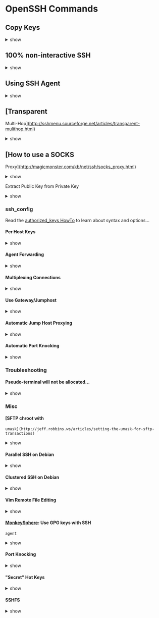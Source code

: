 # OpenSSH Commands


## Copy Keys

<details><summary>show</summary>
<p>

    ssh-copy-id [-i keyfile] [email protected]


</p>
</details>

## 100% non-interactive SSH

<details><summary>show</summary>
<p>


    ssh -i my_priv_key -o UserKnownHostsFile=/dev/null -o StrictHostKeyChecking=no 
    -o PreferredAuthentications=publickey [email protected] -n "/bin/ls"

</p>
</details>

## Using SSH Agent

<details><summary>show</summary>
<p>


    eval $(ssh-agent)       # Start agent on demand

    ssh-add -l                      # List keys
    ssh-add                         # Add default key
    ssh-add ~/.ssh/id_rsa           # Add specific key
    ssh-add -t 3600 ~/.ssh/id_rsa   # Add with timeout
    ssh-add -D                      # Drop keys

    ssh -A ...          # Enforce agent forwarding

</p>
</details>


## [Transparent
Multi-Hop](http://sshmenu.sourceforge.net/articles/transparent-mulithop.html)

<details><summary>show</summary>
<p>


    ssh host1 -A -t host2 -A -t host3 ...

</p>
</details>

## [How to use a SOCKS
Proxy](http://magicmonster.com/kb/net/ssh/socks_proxy.html)

<details><summary>show</summary>
<p>


On the client start proxy by

    ssh -D <port> <remote host>

</p>
</details>

Extract Public Key from Private Key

<details><summary>show</summary>
<p>

Use ssh-keygen

    ssh-keygen -y -f ~/.ssh/id_rsa > ~/.ssh/id_rsa.pub

</p>
</details>

### ssh\_config


Read the [authorized\_keys
HowTo](http://www.eng.cam.ac.uk/help/jpmg/ssh/authorized_keys_howto.html)
to learn about syntax and options...

#### Per Host Keys

<details><summary>show</summary>
<p>

    Host example.com
    IdentityFile ~/.ssh/example.com_id_rsa

</p>
</details>

#### Agent Forwarding

<details><summary>show</summary>
<p>

[Agent
Forwarding](http://www.unixwiz.net/techtips/ssh-agent-forwarding.html)
explained with pictures! Configured in /etc/ssh\_config with

    Host *
    ForwardAgent yes


</p>
</details>

#### Multiplexing Connections

<details><summary>show</summary>
<p>


This is done using a "ControlMaster". This means the first SSH sessions
connection will be used for all following ones saving you the connection
overhead. **Note:** when you kill the first connection, all connections
will die! Also the first connection won't terminate even if you request
it to.

Create \~/.ssh/tmp before using below snippet

    ControlMaster auto
    ControlPath /home/<user name>/.ssh/tmp/%h_%p_%r

If you are using such an SSH configuration and want a real new
connection add "-S" to the ssh invocation.

</p>
</details>

#### Use Gateway/Jumphost

<details><summary>show</summary>
<p>


You can configure jumphosts using ProxyCommand and netcat:

    Host unreachable_host
      ProxyCommand ssh -e none gateway_host exec nc %h %p

</p>
</details>

#### Automatic Jump Host Proxying

<details><summary>show</summary>
<p>

    Host <your jump host>
      ForwardAgent yes
      Hostname <your jump host>
      User <your user name on jump host>

    # Note the server list can have wild cards, e.g. "webserver-* database*"
    Host <server list>
      ForwardAgent yes
      User <your user name on all these hosts>
      ProxyCommand ssh -q <your jump host> nc -q0 %h 22

</p>
</details>

#### Automatic Port Knocking

<details><summary>show</summary>
<p>


    Host myserver
       User myuser
       Host myserver.com
       ProxyCommand bash -c '/usr/bin/knock %h 1000 2000 3000 4000; sleep 1; exec /bin/nc %h %p'

</p>
</details>

### Troubleshooting


#### Pseudo-terminal will not be allocated...

<details><summary>show</summary>
<p>


This happens when piping shell commands through SSH. Try adding "-T" or
"-t -t" when doing sudo.

</p>
</details>

### Misc


#### [SFTP chroot with
    umask](http://jeff.robbins.ws/articles/setting-the-umask-for-sftp-transactions)

<details><summary>show</summary>
<p>

    How to enforce a umask with SFTP

        Subsystem sftp /usr/libexec/openssh/sftp-server -u 0002

</p>
</details>

#### Parallel SSH on Debian

<details><summary>show</summary>
<p>


        apt-get install pssh

    and use it like this

        pssh -h host_list.txt <command>
        pssh -i -t 60 -h host_list.txt -- <command>   # 60s timeout, list output

</p>
</details>

#### Clustered SSH on Debian

<details><summary>show</summary>
<p>


        apt-get install clusterssh

    and use it like this

        cssh server1 server2

</p>
</details>

#### Vim Remote File Editing

<details><summary>show</summary>
<p>


        vim scp:[email protected]//some/directory/file.txt

</p>
</details>

#### [MonkeySphere](http://web.monkeysphere.info/): Use GPG keys with SSH
    agent

<details><summary>show</summary>
<p>


        monkeysphere subkey-to-ssh-agent -t 3600

</p>
</details>

#### Port Knocking

<details><summary>show</summary>
<p>


Setup server:

    apt-get install knockd iptables-persistent

    # Change sequence numbers in /etc/knockd.conf
    # Default is sequence    = 7000,8000,9000

    # set START_KNOCKD=1 in /etc/default/knockd

    service knockd start

Use from client

    knock <server> <sequence>

e.g.

    knock example.com 7000 8000 9000

</p>
</details>

#### "Secret" Hot Keys

<details><summary>show</summary>
<p>

SSH Escape Key: Pressing "\~?" (directly following a newline) gives a
menu for escape sequences:

    Supported escape sequences:
      ~.  - terminate connection (and any multiplexed sessions)
      ~B  - send a BREAK to the remote system
      ~C  - open a command line
      ~R  - Request rekey (SSH protocol 2 only)
      ~^Z - suspend ssh
      ~#  - list forwarded connections
      ~&  - background ssh (when waiting for connections to terminate)
      ~?  - this message
      ~~  - send the escape character by typing it twice
    (Note that escapes are only recognized immediately after newline.)

</p>
</details>

#### SSHFS

<details><summary>show</summary>
<p>


To mount a remote home dir

     sshfs [email protected]: /mnt/home/user/

Unmount again with

    fuserumount -u /mnt/home/user

</p>
</details>
